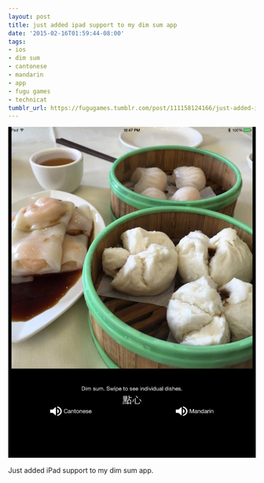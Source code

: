 ```yaml
---
layout: post
title: just added ipad support to my dim sum app
date: '2015-02-16T01:59:44-08:00'
tags:
- ios
- dim sum
- cantonese
- mandarin
- app
- fugu games
- technicat
tumblr_url: https://fugugames.tumblr.com/post/111158124166/just-added-ipad-support-to-my-dim-sum-app
---
```

 ![](/tumblr_files/tumblr_njurfkbwU91tgne1po1_1280.png)  

Just added iPad support to my dim sum app.

